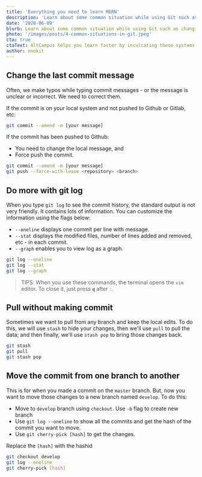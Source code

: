 ```yaml
---
title: 'Everything you need to learn MERN'
description: 'Learn about some common situation while using Git such as changing the git commit message, understanding git log and more.'
date: '2020-06-09'
blurb: Learn about some common situation while using Git such as changing the git commit message, understanding git log and more.
photo: '/images/posts/4-common-situations-in-git.jpeg'
cta: true
ctaText: AltCampus helps you learn faster by inculcating these systems as part of the learning model.  🙌
author: nnnkit
---
```


## Change the last commit message

Often, we make typos while typing commit messages - or the message is unclear or incorrect. We need to correct them.

If the commit is on your local system and not pushed to Github or Gitlab, etc:

```bash
git commit --amend -m [your message]
```

If the commit has been pushed to Github:

- You need to change the local message, and
- Force push the commit.

```bash
git commit --amend -m [your message]
git push --force-with-lease <repository> <branch>
```

## Do more with git log

When you type `git log` to see the commit history, the standard output is not very friendly. It contains lots of information. You can customize the information using the flags below:

- `--oneline` displays one commit per line with message.
- `--stat` displays the modified files, number of lines added and removed, etc - in each commit.
- `--graph` enables you to view log as a graph.

```bash
git log --oneline
git log --stat
git log --graph
```

> TIPS: When you use these commands, the terminal opens the `vim` editor. To close it, just press **`q`** after `:`.

## Pull without making commit

Sometimes we want to pull from any branch and keep the local edits. To do this, we will use `stash` to hide your changes, then we'll use `pull` to pull the data; and then finally, we'll use `stash pop` to bring those changes back.

```bash
git stash
git pull
git stash pop
```

## Move the commit from one branch to another

This is for when you made a commit on the `master` branch. But, now you want to move those changes to a new branch named `develop`. To do this:

- Move to `develop` branch using `checkout`. Use `-b` flag to create new branch
- Use `git log --oneline` to show all the commits and get the hash of the commit you want to move.
- Use `git cherry-pick [hash]` to get the changes.

Replace the `[hash]` with the hashid

```bash
git checkout develop
git log --oneline
git cherry-pick [hash]
```
